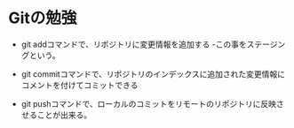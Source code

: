 # Gitの勉強
- git addコマンドで、リポジトリに変更情報を追加する
   -この事をステージングという。

- git commitコマンドで、リポジトリのインデックスに追加された変更情報にコメントを付けてコミットできる

- git pushコマンドで、ローカルのコミットをリモートのリポジトリに反映させることが出来る。

